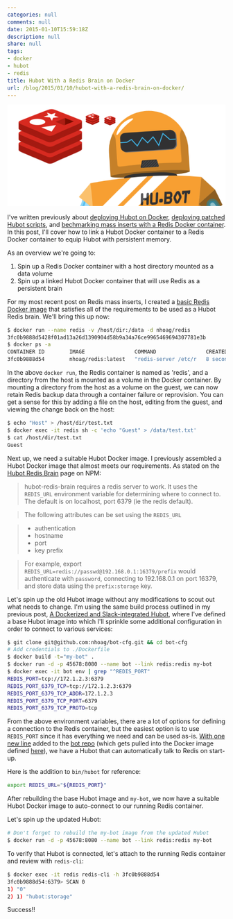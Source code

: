 ```yaml
---
categories: null
comments: null
date: 2015-01-10T15:59:18Z
description: null
share: null
tags:
- docker
- hubot
- redis
title: Hubot With a Redis Brain on Docker
url: /blog/2015/01/10/hubot-with-a-redis-brain-on-docker/
---
```


![Hello, Hubot.](/images/hubot.png)

I've written previously about [deploying Hubot on Docker](/blog/2014/12/07/a-dockerized-slack-integrated-hubot/), [deploying patched Hubot scripts](/blog/2015/01/02/deploying-a-patched-hubot-maps-script/), and [bechmarking mass inserts with a Redis Docker container](/blog/2015/01/03/redis-tangent/). In this post, I'll cover how to link a Hubot Docker container to a Redis Docker container to equip Hubot with persistent memory.

As an overview we're going to:

1. Spin up a Redis Docker container with a host directory mounted as a data volume
2. Spin up a linked Hubot Docker container that will use Redis as a persistent brain

For my most recent post on Redis mass inserts, I created a [basic Redis Docker image](https://registry.hub.docker.com/u/nhoag/redis/) that satisfies all of the requirements to be used as a Hubot Redis brain. We'll bring this up now:

```bash
$ docker run --name redis -v /host/dir:/data -d nhoag/redis
3fc0b9888d5428f01ad13a26d1390904d58b9a34a76ce9965469694307781e3b
$ docker ps -a
CONTAINER ID        IMAGE                COMMAND                CREATED             STATUS              PORTS               NAMES
3fc0b9888d54        nhoag/redis:latest   "redis-server /etc/r   8 seconds ago       Up 7 seconds        6379/tcp            redis
```

In the above `docker run`, the Redis container is named as 'redis', and a directory from the host is mounted as a volume in the Docker container. By mounting a directory from the host as a volume on the guest, we can now retain Redis backup data through a container failure or reprovision. You can get a sense for this by adding a file on the host, editing from the guest, and viewing the change back on the host:

```bash
$ echo "Host" > /host/dir/test.txt
$ docker exec -it redis sh -c 'echo "Guest" > /data/test.txt'
$ cat /host/dir/test.txt
Guest
```

Next up, we need a suitable Hubot Docker image. I previously assembled a Hubot Docker image that almost meets our requirements. As stated on the [Hubot Redis Brain](https://www.npmjs.com/package/hubot-redis-brain) page on NPM:

> hubot-redis-brain requires a redis server to work. It uses the `REDIS_URL` environment variable for determining where to connect to. The default is on localhost, port 6379 (ie the redis default).

> The following attributes can be set using the `REDIS_URL`

> * authentication
> * hostname
> * port
> * key prefix

> For example, export `REDIS_URL=redis://passwd@192.168.0.1:16379/prefix` would authenticate with `password`, connecting to 192.168.0.1 on port 16379, and store data using the `prefix:storage` key.

Let's spin up the old Hubot image without any modifications to scout out what needs to change. I'm using the same build process outlined in my previous post, [A Dockerized and Slack-integrated Hubot](/blog/2014/12/07/a-dockerized-slack-integrated-hubot/), where I've defined a base Hubot image into which I'll sprinkle some additional configuration in order to connect to various services:

```bash
$ git clone git@github.com:nhoag/bot-cfg.git && cd bot-cfg
# Add credentials to ./Dockerfile
$ docker build -t="my-bot" .
$ docker run -d -p 45678:8080 --name bot --link redis:redis my-bot
$ docker exec -it bot env | grep "^REDIS_PORT"
REDIS_PORT=tcp://172.1.2.3:6379
REDIS_PORT_6379_TCP=tcp://172.1.2.3:6379
REDIS_PORT_6379_TCP_ADDR=172.1.2.3
REDIS_PORT_6379_TCP_PORT=6379
REDIS_PORT_6379_TCP_PROTO=tcp
```

From the above environment variables, there are a lot of options for defining a connection to the Redis container, but the easiest option is to use `REDIS_PORT` since it has everything we need and can be used as-is. [With one new line](https://github.com/nhoag/bot/commit/769d044262faeee13c90c1a98d6c90c6a816470a) added to the [bot repo](https://github.com/nhoag/bot) (which gets pulled into the Docker image defined [here](https://github.com/nhoag/doc-bot)), we have a Hubot that can automatically talk to Redis on start-up.

Here is the addition to `bin/hubot` for reference:

```bash
export REDIS_URL="${REDIS_PORT}"
```

After rebuilding the base Hubot image and `my-bot`, we now have a suitable Hubot Docker image to auto-connect to our running Redis container.

Let's spin up the updated Hubot:

```bash
# Don't forget to rebuild the my-bot image from the updated Hubot
$ docker run -d -p 45678:8080 --name bot --link redis:redis my-bot
```

To verify that Hubot is connected, let's attach to the running Redis container and review with `redis-cli`:

```bash
$ docker exec -it redis redis-cli -h 3fc0b9888d54
3fc0b9888d54:6379> SCAN 0
1) "0"
2) 1) "hubot:storage"
```

Success!!

